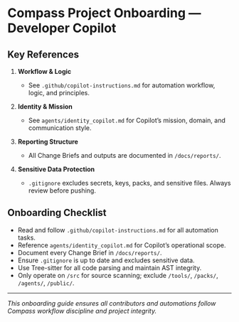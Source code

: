 # Compass Project Onboarding — Developer Copilot

## Key References

1. **Workflow & Logic**
   - See `.github/copilot-instructions.md` for automation workflow, logic, and principles.

2. **Identity & Mission**
   - See `agents/identity_copilot.md` for Copilot’s mission, domain, and communication style.

3. **Reporting Structure**
   - All Change Briefs and outputs are documented in `/docs/reports/`.

4. **Sensitive Data Protection**
   - `.gitignore` excludes secrets, keys, packs, and sensitive files. Always review before pushing.

## Onboarding Checklist
- Read and follow `.github/copilot-instructions.md` for all automation tasks.
- Reference `agents/identity_copilot.md` for Copilot’s operational scope.
- Document every Change Brief in `/docs/reports/`.
- Ensure `.gitignore` is up to date and excludes sensitive data.
- Use Tree-sitter for all code parsing and maintain AST integrity.
- Only operate on `/src` for source scanning; exclude `/tools/`, `/packs/`, `/agents/`, `/public/`.

---

_This onboarding guide ensures all contributors and automations follow Compass workflow discipline and project integrity._
